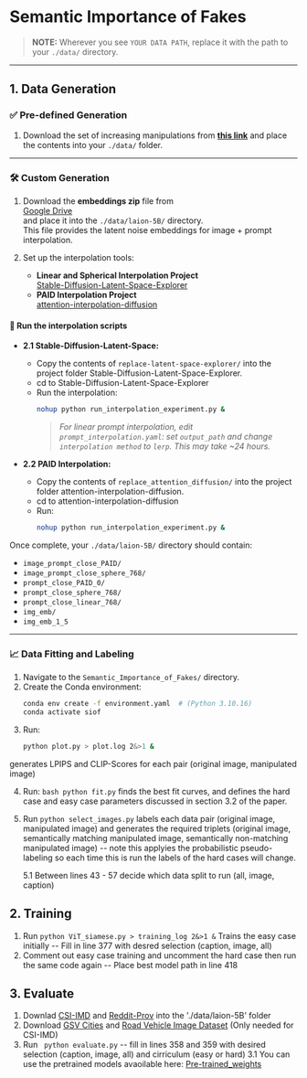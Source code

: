 # Semantic Importance of Fakes

> **NOTE:** Wherever you see `YOUR DATA PATH`, replace it with the path to your `./data/` directory.

---

## 1. Data Generation

### ✅ Pre-defined Generation

1. Download the set of increasing manipulations from **[this link](<>)** and place the contents into your `./data/` folder.

---

### 🛠️ Custom Generation

1. Download the **embeddings zip** file from  
   [Google Drive](https://drive.google.com/file/d/18SEK2DObfhH4U9Bxw9Qb2DH3xRGy5Q_k/view?usp=sharing)  
   and place it into the `./data/laion-5B/` directory.  
   This file provides the latent noise embeddings for image + prompt interpolation.

2. Set up the interpolation tools:
   - **Linear and Spherical Interpolation Project**  
     [Stable-Diffusion-Latent-Space-Explorer](https://github.com/alen-smajic/Stable-Diffusion-Latent-Space-Explorer)
   - **PAID Interpolation Project**  
     [attention-interpolation-diffusion](https://github.com/QY-H00/attention-interpolation-diffusion)

#### 🔄 Run the interpolation scripts

- **2.1 Stable-Diffusion-Latent-Space:**
  - Copy the contents of `replace-latent-space-explorer/` into the project folder Stable-Diffusion-Latent-Space-Explorer.
  - cd to Stable-Diffusion-Latent-Space-Explorer
  - Run the interpolation:
    ```bash
    nohup python run_interpolation_experiment.py &
    ```
    > *For linear prompt interpolation, edit `prompt_interpolation.yaml`: set `output_path` and change `interpolation method` to `lerp`. This may take ~24 hours.*

- **2.2 PAID Interpolation:**
  - Copy the contents of `replace_attention_diffusion/` into the project folder attention-interpolation-diffusion.
  - cd to attention-interpolation-diffusion
  - Run:
    ```bash
    nohup python run_interpolation_experiment.py &
    ```

Once complete, your `./data/laion-5B/` directory should contain:

- `image_prompt_close_PAID/`  
- `image_prompt_close_sphere_768/`  
- `prompt_close_PAID_0/`  
- `prompt_close_sphere_768/`  
- `prompt_close_linear_768/`
- `img_emb/`
- `img_emb_1_5`

---

### 📈 Data Fitting and Labeling

1. Navigate to the `Semantic_Importance_of_Fakes/` directory.
2. Create the Conda environment:
   ```bash
   conda env create -f environment.yaml  # (Python 3.10.16)
   conda activate siof
   
3. Run:
    ```bash
   python plot.py > plot.log 2&>1 &
generates LPIPS and CLIP-Scores for each pair (original image, manipulated image)

4. Run: `bash python fit.py` finds the best fit curves, and defines the hard case and easy case parameters discussed in section 3.2 of the paper.
   
5. Run ```python select_images.py``` labels each data pair (original image, manipulated image) and generates the required triplets (original image, semantically matching manipulated image, semantically non-matching manipulated image) -- note this applyies the probabilistic pseudo-labeling so each time this is run the labels of the hard cases will change.
   
   5.1 Between lines 43 - 57 decide which data split to run (all, image, caption)

## 2. Training
1. Run ```python ViT_siamese.py > training_log 2&>1 &``` Trains the easy case initially -- Fill in line 377 with desred selection (caption, image, all)
2. Comment out easy case training and uncomment the hard case then run the same code again -- Place best model path in line 418

## 3. Evaluate
1. Downlad [CSI-IMD](https://github.com/csiimd/csiimd) and [Reddit-Prov](https://github.com/CVRL/Reddit_Provenance_Datasets) into the './data/laion-5B' folder
2. Download [GSV Cities](https://github.com/amaralibey/gsv-cities) and [Road Vehicle Image Dataset](https://www.kaggle.com/datasets/ashfakyeafi/road-vehicle-images-dataset) (Only needed for CSI-IMD)
3. Run ``` python evaluate.py``` -- fill in lines 358 and 359 with desired selection (caption, image, all) and cirriculum (easy or hard)
    3.1 You can use the pretrained models avaoilable here: [Pre-trained_weights](https://drive.google.com/drive/folders/1xr4T_7dXJ3LV_zumrI08SxdwoycRVDSn?usp=sharing)

